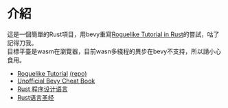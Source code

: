 # 介紹
這是一個簡單的Rust項目，用bevy重寫[Roguelike Tutorial in Rust](https://github.com/amethyst/rustrogueliketutorial)的嘗試，咕了記得刀我。<br>
目標平臺是wasm在瀏覽器，目前wasn多綫程的異步在bevy不支持，所以請小心食用。
- [Roguelike Tutorial](https://bfnightly.bracketproductions.com/rustbook/) [(repo)](https://github.com/amethyst/rustrogueliketutorial)
- [Unofficial Bevy Cheat Book](https://bevy-cheatbook.github.io/introduction.html)
- [Rust 程序设计语言](https://kaisery.github.io/trpl-zh-cn/title-page.html)
- [Rust语言圣经](https://course.rs/about-book.html)